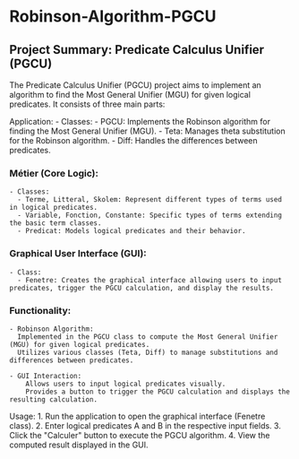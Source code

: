 # Robinson-Algorithm-PGCU
## Project Summary: Predicate Calculus Unifier (PGCU)

  The Predicate Calculus Unifier (PGCU) project aims to implement an algorithm to find the Most General Unifier (MGU) for given     logical predicates. It consists of three main parts:

  Application:
    - Classes:
      - PGCU: Implements the Robinson algorithm for finding the Most General Unifier (MGU).
      - Teta: Manages theta substitution for the Robinson algorithm.
      - Diff: Handles the differences between predicates.
      
  ### Métier (Core Logic):
    - Classes:
      - Terme, Litteral, Skolem: Represent different types of terms used in logical predicates.
      - Variable, Fonction, Constante: Specific types of terms extending the basic term classes.
      - Predicat: Models logical predicates and their behavior.
      
  ### Graphical User Interface (GUI):
    - Class:
      - Fenetre: Creates the graphical interface allowing users to input predicates, trigger the PGCU calculation, and display the results.

      
  ### Functionality:
    - Robinson Algorithm:
      Implemented in the PGCU class to compute the Most General Unifier (MGU) for given logical predicates.
      Utilizes various classes (Teta, Diff) to manage substitutions and differences between predicates.
    
    - GUI Interaction:
        Allows users to input logical predicates visually.
        Provides a button to trigger the PGCU calculation and displays the resulting calculation.        
      
   Usage:
    1. Run the application to open the graphical interface (Fenetre class).
    2. Enter logical predicates A and B in the respective input fields.
    3. Click the "Calculer" button to execute the PGCU algorithm.
    4. View the computed result displayed in the GUI.
